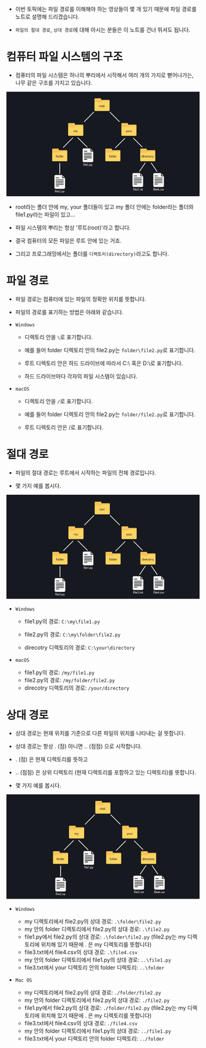 + 이번 토픽에는 파일 경로를 이해해야 하는 영상들이 몇 개 있기 때문에 파일 경로를 노트로 설명해 드리겠습니다. 

+ `파일의 절대 경로`, `상대 경로`에 대해 아시는 분들은 이 노트를 건너 뛰셔도 됩니다.

# 컴퓨터 파일 시스템의 구조

+ 컴퓨터의 파일 시스템은 하나의 뿌리에서 시작해서 여러 개의 가지로 뻗어나가는, 나무 같은 구조를 가지고 있습니다.

![Module_and_Package_015](../../images/Module_and_Package/015.jpg)

+ root라는 폴더 안에 my, your 폴더들이 있고 my 폴더 안에는 folder라는 폴더와 file1.py라는 파일이 있고...

+ 파일 시스템의 뿌리는 항상 '루트(root)'라고 합니다. 

+ 결국 컴퓨터의 모든 파일은 루트 안에 있는 거죠. 

+ 그리고 프로그래밍에서는 폴더를 `디렉토리(directory)`라고도 합니다.

# 파일 경로

+ 파일 경로는 컴퓨터에 있는 파일의 정확한 위치를 뜻합니다. 

+ 파일의 경로를 표기하는 방법은 아래와 같습니다.

+ `Windows`

    + 디렉토리 안을 `\`로 표기합니다. 

    + 예를 들어 folder 디렉토리 안의 file2.py는 `folder\file2.py`로 표기합니다.

    + 루트 디렉토리 안은 하드 드라이브에 따라서 C:\ 혹은 D:\로 표기합니다. 
    
    + 하드 드라이브마다 각자의 파일 시스템이 있습니다.

+ `macOS`

    + 디렉토리 안을 `/`로 표기합니다. 
    
    + 예를 들어 folder 디렉토리 안의 file2.py는 `folder/file2.py`로 표기합니다.
    
    + 루트 디렉토리 안은 /로 표기합니다.

# 절대 경로

+ 파일의 절대 경로는 루트에서 시작하는 파일의 전체 경로입니다. 

+ 몇 가지 예를 봅시다.

![Module_and_Package_016](../../images/Module_and_Package/016.jpg)

+ `Windows`

    + file1.py의 경로: `C:\my\file1.py`

    + file2.py의 경로: `C:\my\folder\file2.py`

    + direcotry 디렉토리의 경로: `C:\your\directory`

+ `macOS`

    + file1.py의 경로: `/my/file1.py`
    + file2.py의 경로: `/my/folder/file2.py`
    + direcotry 디렉토리의 경로: `/your/directory`

# 상대 경로

+ 상대 경로는 현재 위치를 기준으로 다른 파일의 위치를 나타내는 걸 뜻합니다. 

+ 상대 경로는 항상 . (점) 아니면 .. (점점) 으로 시작합니다.

+ . (점) 은 현재 디렉토리를 뜻하고 

+ .. (점점) 은 상위 디렉토리 (현재 디렉토리를 포함하고 있는 디렉토리)를 뜻합니다. 

+ 몇 가지 예를 봅시다.

![Module_and_Package_017](../../images/Module_and_Package/017.jpg)

+ `Windows`

    + my 디렉토리에서 file2.py의 상대 경로: `.\folder\file2.py`
    + my 안의 folder 디렉토리에서 file2.py의 상대 경로: `.\file2.py`
    + file1.py에서 file2.py의 상대 경로: `.\folder\file2.py` (file2.py는 my 디렉토리에 위치해 있기 때문에 . 은 my 디렉토리를 뜻합니다)
    + file3.txt에서 file4.csv의 상대 경로: `.\file4.csv`
    + my 안의 folder 디렉토리에서 file1.py의 상대 경로: `..\file1.py`
    + file3.txt에서 your 디렉토리 안의 folder 디렉토리: `..\folder`

+ `Mac OS`

    + my 디렉토리에서 file2.py의 상대 경로: `./folder/file2.py`
    + my 안의 folder 디렉토리에서 file2.py의 상대 경로: `./file2.py`
    + file1.py에서 file2.py의 상대 경로: `./folder/file2.py` (file2.py는 my 디렉토리에 위치해 있기 때문에 . 은 my 디렉토리를 뜻합니다)
    + file3.txt에서 file4.csv의 상대 경로: `./file4.csv`
    + my 안의 folder 디렉토리에서 file1.py의 상대 경로: `../file1.py`
    + file3.txt에서 your 디렉토리 안의 folder 디렉토리: `../folder`